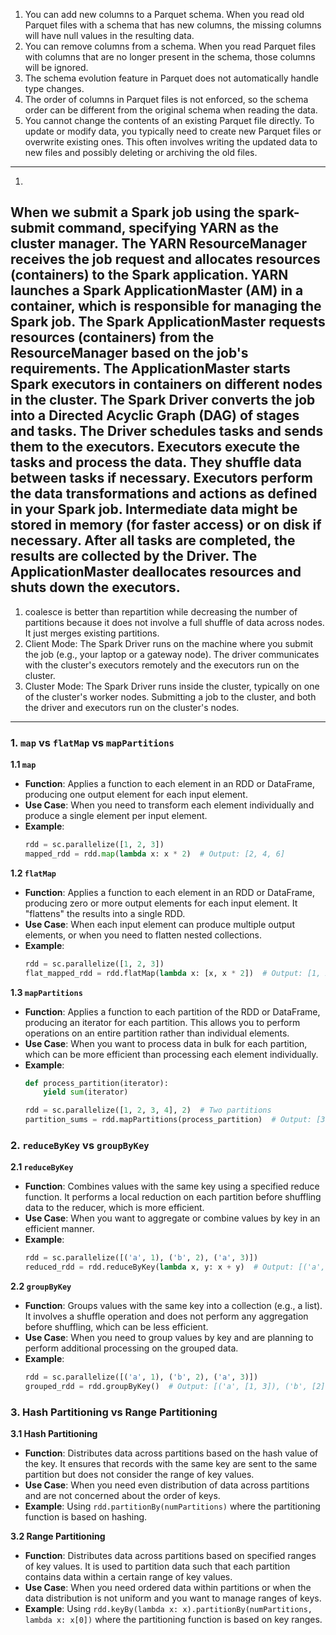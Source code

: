 1. You can add new columns to a Parquet schema. When you read old Parquet files with a schema that has new columns, the missing columns will have null values in the resulting data.
2. You can remove columns from a schema. When you read Parquet files with columns that are no longer present in the schema, those columns will be ignored.
3. The schema evolution feature in Parquet does not automatically handle type changes.
4. The order of columns in Parquet files is not enforced, so the schema order can be different from the original schema when reading the data.
5. You cannot change the contents of an existing Parquet file directly. To update or modify data, you typically need to create new Parquet files or overwrite existing ones. This often involves writing the updated data to new files and possibly deleting or archiving the old files.
---
1.
When we submit a Spark job using the spark-submit command, specifying YARN as the cluster manager.
The YARN ResourceManager receives the job request and allocates resources (containers) to the Spark application.
YARN launches a Spark ApplicationMaster (AM) in a container, which is responsible for managing the Spark job.
The Spark ApplicationMaster requests resources (containers) from the ResourceManager based on the job's requirements.
The ApplicationMaster starts Spark executors in containers on different nodes in the cluster.
The Spark Driver converts the job into a Directed Acyclic Graph (DAG) of stages and tasks.
The Driver schedules tasks and sends them to the executors.
Executors execute the tasks and process the data. They shuffle data between tasks if necessary.
Executors perform the data transformations and actions as defined in your Spark job.
Intermediate data might be stored in memory (for faster access) or on disk if necessary.
After all tasks are completed, the results are collected by the Driver.
The ApplicationMaster deallocates resources and shuts down the executors.
---
1. coalesce is better than repartition while decreasing the number of partitions because it does not involve a full shuffle of data across nodes. It just merges existing partitions.
2. Client Mode: The Spark Driver runs on the machine where you submit the job (e.g., your laptop or a gateway node). The driver communicates with the cluster's executors remotely and the executors run on the cluster.
3. Cluster Mode: The Spark Driver runs inside the cluster, typically on one of the cluster's worker nodes. Submitting a job to the cluster, and both the driver and executors run on the cluster's nodes.
---
### **1. `map` vs `flatMap` vs `mapPartitions`**

**1.1 `map`**
- **Function**: Applies a function to each element in an RDD or DataFrame, producing one output element for each input element.
- **Use Case**: When you need to transform each element individually and produce a single element per input element.
- **Example**:
  ```python
  rdd = sc.parallelize([1, 2, 3])
  mapped_rdd = rdd.map(lambda x: x * 2)  # Output: [2, 4, 6]
  ```

**1.2 `flatMap`**
- **Function**: Applies a function to each element in an RDD or DataFrame, producing zero or more output elements for each input element. It "flattens" the results into a single RDD.
- **Use Case**: When each input element can produce multiple output elements, or when you need to flatten nested collections.
- **Example**:
  ```python
  rdd = sc.parallelize([1, 2, 3])
  flat_mapped_rdd = rdd.flatMap(lambda x: [x, x * 2])  # Output: [1, 2, 2, 4, 3, 6]
  ```

**1.3 `mapPartitions`**
- **Function**: Applies a function to each partition of the RDD or DataFrame, producing an iterator for each partition. This allows you to perform operations on an entire partition rather than individual elements.
- **Use Case**: When you want to process data in bulk for each partition, which can be more efficient than processing each element individually.
- **Example**:
  ```python
  def process_partition(iterator):
      yield sum(iterator)

  rdd = sc.parallelize([1, 2, 3, 4], 2)  # Two partitions
  partition_sums = rdd.mapPartitions(process_partition)  # Output: [3, 7]
  ```

### **2. `reduceByKey` vs `groupByKey`**

**2.1 `reduceByKey`**
- **Function**: Combines values with the same key using a specified reduce function. It performs a local reduction on each partition before shuffling data to the reducer, which is more efficient.
- **Use Case**: When you want to aggregate or combine values by key in an efficient manner.
- **Example**:
  ```python
  rdd = sc.parallelize([('a', 1), ('b', 2), ('a', 3)])
  reduced_rdd = rdd.reduceByKey(lambda x, y: x + y)  # Output: [('a', 4), ('b', 2)]
  ```

**2.2 `groupByKey`**
- **Function**: Groups values with the same key into a collection (e.g., a list). It involves a shuffle operation and does not perform any aggregation before shuffling, which can be less efficient.
- **Use Case**: When you need to group values by key and are planning to perform additional processing on the grouped data.
- **Example**:
  ```python
  rdd = sc.parallelize([('a', 1), ('b', 2), ('a', 3)])
  grouped_rdd = rdd.groupByKey()  # Output: [('a', [1, 3]), ('b', [2])]
  ```

### **3. Hash Partitioning vs Range Partitioning**

**3.1 Hash Partitioning**
- **Function**: Distributes data across partitions based on the hash value of the key. It ensures that records with the same key are sent to the same partition but does not consider the range of key values.
- **Use Case**: When you need even distribution of data across partitions and are not concerned about the order of keys.
- **Example**: Using `rdd.partitionBy(numPartitions)` where the partitioning function is based on hashing.

**3.2 Range Partitioning**
- **Function**: Distributes data across partitions based on specified ranges of key values. It is used to partition data such that each partition contains data within a certain range of key values.
- **Use Case**: When you need ordered data within partitions or when the data distribution is not uniform and you want to manage ranges of keys.
- **Example**: Using `rdd.keyBy(lambda x: x).partitionBy(numPartitions, lambda x: x[0])` where the partitioning function is based on key ranges.

